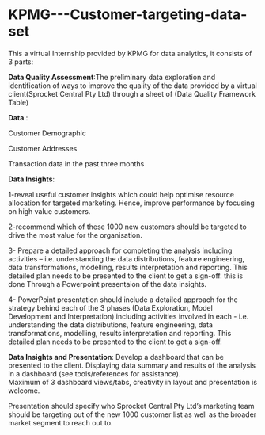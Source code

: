 # KPMG---Customer-targeting-data-set

This a virtual Internship provided by KPMG for data analytics, it consists of 3 parts:
 
 **Data Quality Assessment**:The preliminary data exploration and identification of ways to improve the quality of the data provided by a virtual client(Sprocket Central Pty Ltd) through a sheet of (Data Quality Framework Table)
 
 __Data__ : 
 
Customer Demographic 

Customer Addresses

Transaction data in the past three months

**Data Insights**:

1-reveal useful customer insights which could help optimise resource allocation for targeted marketing. Hence, improve performance by focusing on high value customers.

2-recommend which of these 1000 new customers should be targeted to drive the most value for the organisation. 

3- Prepare a detailed approach for completing the analysis including activities – i.e. understanding the data distributions, feature engineering, data transformations, modelling, results interpretation and reporting. This detailed plan needs to be presented to the client to get a sign-off. this is done Through a Powerpoint presentaion of the data insights.

4- PowerPoint presentation should include a detailed approach for the strategy behind each of the 3 phases (Data Exploration, Model Development and Interpretation) including activities involved in each - i.e. understanding the data distributions, feature engineering, data transformations, modelling, results interpretation and reporting. This detailed plan needs to be presented to the client to get a sign-off.


 __Data Insights and Presentation__:
Develop a dashboard that can be presented to the client. Displaying data summary and results of the analysis in a dashboard (see tools/references for assistance).  
Maximum of 3 dashboard views/tabs, creativity in layout and presentation is welcome.  

Presentation should specify who Sprocket Central Pty Ltd’s marketing team should be targeting out of the new 1000 customer list as well as the broader market segment to reach out to. 
